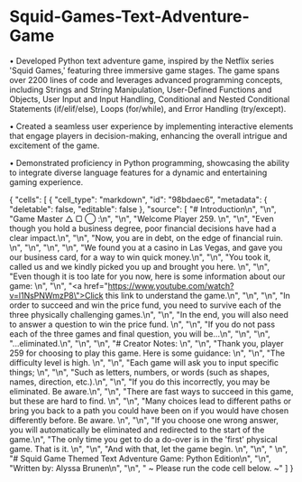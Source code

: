 # Squid-Games-Text-Adventure-Game

• Developed Python text adventure game, inspired by the Netflix series 'Squid Games,' featuring three immersive game stages. The game spans over 2200 lines of code and leverages advanced programming concepts, including Strings and String Manipulation, User-Defined Functions and Objects, User Input and Input Handling, Conditional and Nested Conditional Statements (if/elif/else), Loops (for/while), and Error Handling (try/except).


• Created a seamless user experience by implementing interactive elements that engage players in decision-making, enhancing the overall intrigue and excitement of the game.


• Demonstrated proficiency in Python programming, showcasing the ability to integrate diverse language features for a dynamic and entertaining gaming experience.


{
 "cells": [
  {
   "cell_type": "markdown",
   "id": "98bdaec6",
   "metadata": {
    "deletable": false,
    "editable": false
   },
   "source": [
    "# Introduction\n",
    "\n",
    "Game Master △  ▢  ◯ :\n",
    "\n",
    "Welcome Player 259. \n",
    "\n",
    "Even though you hold a business degree, poor financial decisions have had a clear impact.\n",
    "\n",
    "Now, you are in debt, on the edge of financial ruin. \n",
    "\n",
    "\n",
    "\n",
    "We found you at a casino in Las Vegas, and gave you our business card, for a way to win quick money.\n",
    "\n",
    "You took it, called us and we kindly picked you up and brought you here. \n",
    "\n",
    "Even though it is too late for you now, here is some information about our game: \n",
    "\n",
    "<a href=\"https://www.youtube.com/watch?v=l1NsPNWmzP8\">Click this link to understand the game.</a>\n",
    "\n",
    "\n",
    "In order to succeed and win the price fund, you need to survive each of the three physically challenging games.\n",
    "\n",
    "In the end, you will also need to answer a question to win the price fund. \n",
    "\n",
    "If you do not pass each of the three games and final question, you will be...\n",
    "\n",
    "\n",
    "...eliminated.\n",
    "\n",
    "\n",
    "# Creator Notes: \n",
    "\n",
    "Thank you, player 259 for choosing to play this game. Here is some guidance: \n",
    "\n",
    "The difficulty level is high. \n",
    "\n",
    "Each game will ask you to input specific things; \n",
    "\n",
    "Such as letters, numbers, or words (such as shapes, names, direction, etc.).\n",
    "\n",
    "If you do this incorrectly, you may be eliminated. Be aware.\n",
    "\n",
    "There are fast ways to succeed in this game, but these are hard to find. \n",
    "\n",
    "Many choices lead to different paths or bring you back to a path you could have been on if you would have chosen differently before. Be aware. \n",
    "\n",
    "If you choose one wrong answer, you will automatically be eliminated and redirected to the start of the game.\n",
    "The only time you get to do a do-over is in the 'first' physical game. That is it. \n",
    "\n",
    "And with that, let the game begin. \n",
    "\n",
    "                                \n",
    "# Squid Game Themed Text Adventure Game: Python Edition\n",
    "\n",
    "Written by: Alyssa Brunen\n",
    "\n",
    "                          ~ Please run the code cell below. ~"
   ]
  }
